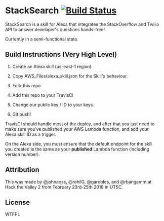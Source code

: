 # StackSearch [![Build Status](https://travis-ci.org/stack-Search/StackSearch.svg?branch=master)](https://travis-ci.org/stack-Search/StackSearch)

StackSearch is a skill for Alexa that integrates the StackOverflow and Twilio API to answer developer's questions hands-free!

Currently in a semi-functional state.

## Build Instructions (Very High Level)

1. Create an Alexa skill (us-east-1 region)

1. Copy AWS_Files/alexa_skill.json for the Skill's behaviour.

1. Fork this repo

1. Add this repo to your TravisCI

1. Change our public key / ID to your keys.

1. Git push!

TravisCI should handle most of the deploy, and after that you just need to make sure you've published your AWS Lambda function, and add your Alexa skill ID as a trigger.

On the Alexa side, you must ensure that the default endpoint for the skill you created is the same as your **published** Lambda function (including version number).

## Attribution

This was made by @johnaoss, @rohilG, @garobles, and @rbangamm at Hack the Valley 2 from February 23rd-25th 2018 in UTSC.

## License

WTFPL 
